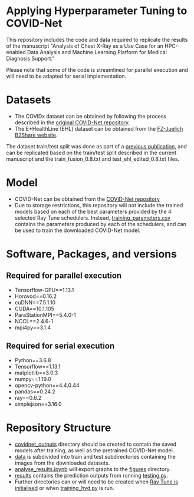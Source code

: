 # Applying Hyperparameter Tuning to COVID-Net
This repository includes the code and data required to replicate the results of the manuscript "Analysis of Chest X-Ray as a Use Case for an HPC-enabled Data Analysis and Machine Learning Platform for Medical Diagnosis Support."

Please note that some of the code is streamlined for parallel execution and will need to be adapted for serial implementation.

# Datasets
* The COVIDx dataset can be obtained by following the process described in the [original COVID-Net repository](https://github.com/lindawangg/COVID-Net/blob/master/docs/COVIDx.md).
* The E*HealthLine (EHL) dataset can be obtained from the [FZ-Juelich B2Share website](https://b2share.fz-juelich.de/records/aef5d3b8aa044485b9620b95b60c47a2).

The dataset train/test split was done as part of a [previous publication](https://doi.org/10.23919/MIPRO55190.2022.9803320), and can be replicated based on the train/test split described in the current manuscript and the train_fusion_0.8.txt and test_ehl_edited_0.8.txt files.

# Model
* COVID-Net can be obtained from the [COVID-Net repository](https://github.com/lindawangg/COVID-Net)
* Due to storage restrictions, this repository will not include the trained models based on each of the best parameters provided by the 4 selected Ray Tune schedulers. Instead, [training_parameters.csv](training_parameters.csv) contains the parameters produced by each of the schedulers, and can be used to train the downloaded COVID-Net model.

# Software, Packages, and versions
## Required for parallel execution
* Tensorflow-GPU==1.13.1
* Horovod==0.16.2
* cuDNN==7.5.1.10
* CUDA==10.1.105
* ParaStationMPI==5.4.0-1
* NCCL==2.4.6-1
* mpi4py==3.1.4

## Required for serial execution
* Python==3.6.8
* Tensorflow==1.13.1
* matplotlib==3.0.3
* numpy==1.19.0
* opencv-python==4.4.0.44
* pandas==0.24.2
* ray==0.6.2
* simplejson==3.16.0

# Repository Structure
* [covidnet_outputs](covidnet_outputs/) directory should be created to contain the saved models after training, as well as the pretrained COVID-Net model.
* [data](data/) is subdivided into train and test subdirectories containing the images from the downloaded datasets.
* [analyse_results.ipynb](analyse_results.ipynb) will export graphs to the [figures](figures/) directory.
* [results](results/) contains the prediction outputs from running [testing.py](testing.py).
* Further directories can or will need to be created when [Ray Tune is initialised](covidnet_on_fusion.py) or when [training_hvd.py](training_hvd.py) is run.

